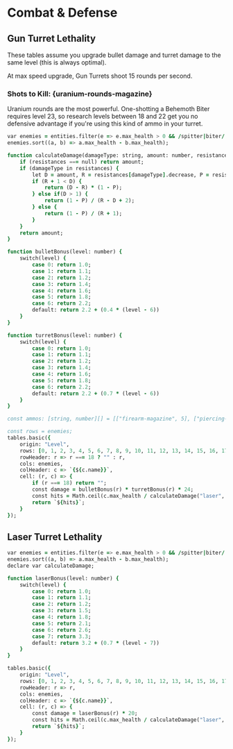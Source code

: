# Combat & Defense

## Gun Turret Lethality

These tables assume you upgrade bullet damage and turret damage to the same level (this is always optimal).

At max speed upgrade, Gun Turrets shoot 15 rounds per second.

### Shots to Kill: {uranium-rounds-magazine}

Uranium rounds are the most powerful.
One-shotting a Behemoth Biter requires level 23, so research levels between 18 and 22 get you no defensive advantage if you're using this kind of ammo in your turret.

```f
var enemies = entities.filter(e => e.max_health > 0 && /spitter|biter/.test(e.name) && e.type === "unit" as any);
enemies.sort((a, b) => a.max_health - b.max_health);

function calculateDamage(damageType: string, amount: number, resistances: any) {
	if (resistances === null) return amount;
	if (damageType in resistances) {
		let D = amount, R = resistances[damageType].decrease, P = resistances[damageType].percent;
		if (R + 1 < D) {
			return (D - R) * (1 - P);
		} else if(D > 1) {
			return (1 - P) / (R - D + 2);
		} else {
			return (1 - P) / (R + 1);
		}
	}
	return amount;
}

function bulletBonus(level: number) {
	switch(level) {
		case 0: return 1.0;
		case 1: return 1.1;
		case 2: return 1.2;
		case 3: return 1.4;
		case 4: return 1.6;
		case 5: return 1.8;
		case 6: return 2.2;
		default: return 2.2 + (0.4 * (level - 6))
	}
}

function turretBonus(level: number) {
	switch(level) {
		case 0: return 1.0;
		case 1: return 1.1;
		case 2: return 1.2;
		case 3: return 1.4;
		case 4: return 1.6;
		case 5: return 1.8;
		case 6: return 2.2;
		default: return 2.2 + (0.7 * (level - 6))
	}
}

const ammos: [string, number][] = [["firearm-magazine", 5], ["piercing-rounds-magazine", 8],["uranium-rounds-magazine", 24]];

const rows = enemies;
tables.basic({
	origin: "Level",
	rows: [0, 1, 2, 3, 4, 5, 6, 7, 8, 9, 10, 11, 12, 13, 14, 15, 16, 17, 18, 23],
	rowHeader: r => r === 18 ? "" : r,
	cols: enemies,
	colHeader: c => `{${c.name}}`,
	cell: (r, c) => {
		if (r === 18) return "";
		const damage = bulletBonus(r) * turretBonus(r) * 24;
		const hits = Math.ceil(c.max_health / calculateDamage("laser", damage, c.resistances));
		return `${hits}`;
	}
});
```

## Laser Turret Lethality
```f
var enemies = entities.filter(e => e.max_health > 0 && /spitter|biter/.test(e.name) && e.type === "unit" as any);
enemies.sort((a, b) => a.max_health - b.max_health);
declare var calculateDamage;

function laserBonus(level: number) {
	switch(level) {
		case 0: return 1.0;
		case 1: return 1.1;
		case 2: return 1.2;
		case 3: return 1.5;
		case 4: return 1.8;
		case 5: return 2.1;
		case 6: return 2.6;
		case 7: return 3.3;
		default: return 3.2 + (0.7 * (level - 7))
	}
}

tables.basic({
	origin: "Level",
	rows: [0, 1, 2, 3, 4, 5, 6, 7, 8, 9, 10, 11, 12, 13, 14, 15, 16, 17, 19, 20, 21, 22, 23, 24, 25, 26, 27],
	rowHeader: r => r,
	cols: enemies,
	colHeader: c => `{${c.name}}`,
	cell: (r, c) => {
		const damage = laserBonus(r) * 20;
		const hits = Math.ceil(c.max_health / calculateDamage("laser", damage, c.resistances));
		return `${hits}`;
	}
});
```